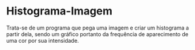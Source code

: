 # Histograma-Imagem
Trata-se de um programa que pega uma imagem e criar um histograma a partir dela, sendo um gráfico portanto da frequência de aparecimento de uma cor por sua intensidade.

